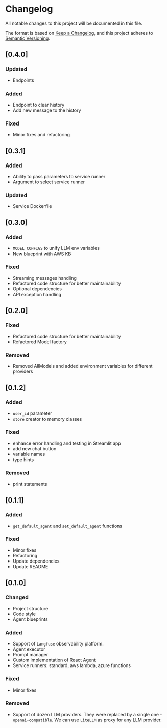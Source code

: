# Changelog

All notable changes to this project will be documented in this file.

The format is based on [Keep a Changelog](https://keepachangelog.com/en/1.0.0/),
and this project adheres to
[Semantic Versioning](https://semver.org/spec/v2.0.0.html).

## [0.4.0]

### Updated

- Endpoints

### Added

- Endpoint to clear history
- Add new message to the history

### Fixed

- Minor fixes and refactoring

## [0.3.1]

### Added

- Ability to pass parameters to service runner
- Argument to select service runner

### Updated

- Service Dockerfile

## [0.3.0]

### Added

- `MODEL_CONFIGS` to unify LLM env variables
- New blueprint with AWS KB

### Fixed

- Streaming messages handling
- Refactored code structure for better maintainability
- Optional dependencies
- API exception handling

## [0.2.0]

### Fixed

- Refactored code structure for better maintainability
- Refactored Model factory

### Removed

- Removed AllModels and added environment variables for different providers

## [0.1.2]

### Added

- `user_id` parameter
- `store` creator to memory classes

### Fixed

- enhance error handling and testing in Streamlit app
- add new chat button
- variable names
- type hints

### Removed

- print statements

## [0.1.1]

### Added

- `get_default_agent` and `set_default_agent` functions

### Fixed

- Minor fixes
- Refactoring
- Update dependencies
- Update README

## [0.1.0]

### Changed

- Project structure
- Code style
- Agent blueprints

### Added

- Support of `Langfuse` observability platform.
- Agent executor
- Prompt manager
- Custom implementation of React Agent
- Service runners: standard, aws lambda, azure functions

### Fixed

- Minor fixes

### Removed

- Support of dozen LLM providers. They were replaced by a single one -
  `openai-compatible`. We can use `LiteLLM` as proxy for any LLM provider.
